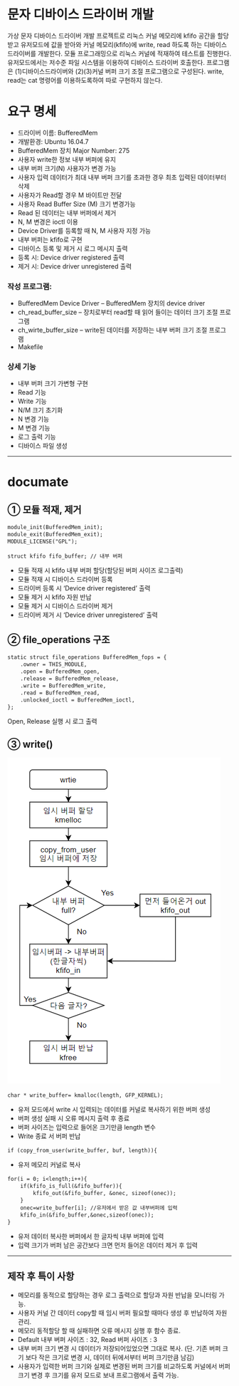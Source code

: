 # 문자 디바이스 드라이버 개발

가상 문자 디바이스 드라이버 개발 프로젝트로 리눅스 커널 메모리에 kfifo 공간을 할당받고 유저모드에 값을 받아와 커널 메모리(kfifo)에 write, read 하도록 하는 디바이스 드라이버를 개발한다.
모듈 프로그래밍으로 리눅스 커널에 적재하여 테스트를 진행한다. 유저모드에서는 저수준 파일 시스템을 이용하여 디바이스 드라이버 호출한다. 프로그램은 (1)디바이스드라이버와 (2)(3)커널 버퍼 크기 조절 프로그램으로 구성된다. write, read는 cat 명령어를 이용하도록하여 따로 구현하지 않는다.


# 요구 명세
-	드라이버 이름: BufferedMem
-	개발환경: Ubuntu 16.04.7
-	BufferedMem 장치 Major Number: 275 
-	사용자 write한 정보 내부 버퍼에 유지
-	내부 버퍼 크기(N) 사용자가 변경 가능
-	사용자 입력 데이터가 최대 내부 버퍼 크기를 초과한 경우 최초 입력된 데이터부터 삭제
-	사용자가 Read할 경우 M 바이트만 전달
-	사용자 Read Buffer Size (M) 크기 변경가능
-	Read 된 데이터는 내부 버퍼에서 제거
-	N, M 변경은 ioctl 이용
-	Device Driver를 등록할 때 N, M 사용자 지정 가능
-	내부 버퍼는 kfifo로 구현
-	디바이스 등록 및 제거 시 로그 메시지 출력
- 등록 시: Device driver registered 출력 
- 제거 시: Device driver unregistered 출력
 

### 작성 프로그램: 
-   BufferedMem Device Driver – BufferedMem 장치의 device driver 
-	ch_read_buffer_size – 장치로부터 read할 때 읽어 들이는 데이터 크기 조절 프로그램 
-	ch_wirte_buffer_size – write된 데이터를 저장하는 내부 버퍼 크기 조절 프로그램 
-	Makefile 


### 상세 기능
-	내부 버퍼 크기 가변형 구현 
-	Read 기능
-	Write 기능
-	N/M 크기 초기화
-	N 변경 기능
-	M 변경 기능 
- 로그 출력 기능 
-	디바이스 파일 생성 

---
# documate

## ①	모듈 적재, 제거
```
module_init(BufferedMem_init);
module_exit(BufferedMem_exit);
MODULE_LICENSE("GPL");

struct kfifo fifo_buffer; // 내부 버퍼
```
-	모듈 적재 시 kfifo 내부 버퍼 할당(할당된 버퍼 사이즈 로그출력)
-	모듈 적재 시 디바이스 드라이버 등록
-	드라이버 등록 시 ‘Device driver registered’ 출력
-	모듈 제거 시 kfifo 자원 반납
-	모듈 제거 시 디바이스 드라이버 제거
-	드라이버 제거 시 ‘Device driver unregistered’ 출력

## ②	file_operations 구조
```
static struct file_operations BufferedMem_fops = {
    .owner = THIS_MODULE,
    .open = BufferedMem_open,
    .release = BufferedMem_release,
    .write = BufferedMem_write,
    .read = BufferedMem_read,
    .unlocked_ioctl = BufferedMem_ioctl,
};
```
Open, Release 실행 시 로그 출력

## ③	write()
![1](README/1.png)
```
char * write_buffer= kmalloc(length, GFP_KERNEL);  
```
-	유저 모드에서 write 시 입력되는 데이터를 커널로 복사하기 위한 버퍼 생성
-	버퍼 생성 실패 시 오류 메시지 출력 후 종료
-	버퍼 사이즈는 입력으로 들어온 크기만큼 length 변수
-	Write 종료 서 버퍼 반납
```
if (copy_from_user(write_buffer, buf, length)){
```
-	유저 메모리 커널로 복사
```
for(i = 0; i<length;i++){
    if(kfifo_is_full(&fifo_buffer)){
        kfifo_out(&fifo_buffer, &onec, sizeof(onec));
    }
    onec=write_buffer[i]; //유저에서 받은 값 내부버퍼에 입력
    kfifo_in(&fifo_buffer,&onec,sizeof(onec));  
}
```
-	유저 데이터 복사한 버퍼에서 한 글자씩 내부 버퍼에 입력
-	입력 크기가 버퍼 남은 공간보다 크면 먼저 들어온 데이터 제거 후 입력


---
## 제작 후 특이 사항
-	메모리를 동적으로 할당하는 경우 로그 출력으로 할당과 자원 반납을 모니터링 가능.
-	사용자 커널 간 데이터 copy할 때 임시 버퍼 필요할 때마다 생성 후 반납하여 자원관리.
-	메모리 동적할당 할 때 실패하면 오류 메시지 실행 후 함수 종료.
-	Default 내부 버퍼 사이즈 : 32, Read 버퍼 사이즈 : 3
-	내부 버퍼 크기 변경 시 데이터가 저장되어있었으면 그대로 복사.
 (단. 기존 버퍼 크기 보다 작은 크기로 변경 시, 데이터 뒤에서부터 버퍼 크기만큼 남김)
-	사용자가 입력한 버퍼 크기와 실제로 변경된 버퍼 크기를 비교하도록 커널에서 버퍼 크기 변경 후 크기를 유저 모드로 보내 프로그램에서 출력 가능.
